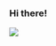 ### Hi there!

<img src="https://img.shields.io/badge/Android-3DDC84?style=flat-square&logo=Android&logoColor=white"/>
